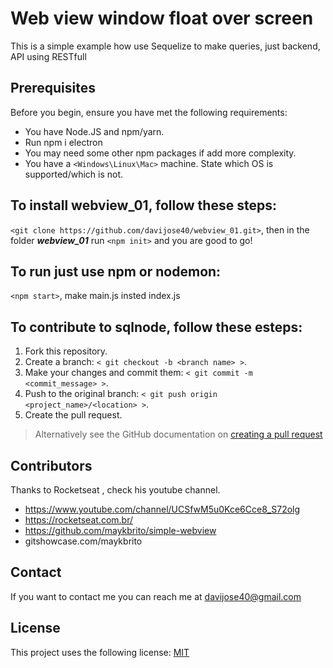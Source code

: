 <!-- name the thing -->
# Web view window float over screen

<!-- summary -->
This is a simple example how use Sequelize to make queries, just backend, API using RESTfull

<!-- Prerequisites -->
## Prerequisites
Before you begin, ensure you have met the following requirements:
* You have  Node.JS and npm/yarn.
* Run npm i electron
* You may need some other npm packages if add more complexity.
* You have a `<Windows\Linux\Mac>` machine. State which OS is supported/which is not.


<!-- How to install the thing -->
## To install **webview_01**, follow these steps:
`<git clone https://github.com/davijose40/webview_01.git>`, then in the folder ***webview_01*** run `<npm init>` and you are good to go!

<!-- How to use the thing -->
## To run just use npm or nodemon: 
`<npm start>`, 
make main.js insted index.js


<!-- How to contribute to the thing -->
## To contribute to **sqlnode**, follow these esteps:
1. Fork this repository.
2. Create a branch: `< git checkout -b <branch name> >`.
3. Make your changes and commit them: `< git commit -m <commit_message> >`.
4. Push to the original branch: `< git push origin <project_name>/<location> >`.
5. Create the pull request.

> Alternatively see the GitHub documentation on [creating a pull request](https://help.github.com/en/github/collaborating-with-issues-and-pull-requests/creating-a-pull-request)

<!-- Add contributors -->
## Contributors
Thanks to Rocketseat , check his youtube channel.
* https://www.youtube.com/channel/UCSfwM5u0Kce6Cce8_S72olg
* https://rocketseat.com.br/
* https://github.com/maykbrito/simple-webview
* gitshowcase.com/maykbrito


<!-- Add acknowledgements -->




<!-- Contact information -->
## Contact
If you want to contact me you can reach me at davijose40@gmail.com


<!-- Add licence information -->
## License
This project uses the following license: [MIT](hhttps://opensource.org/licenses/MIT)
